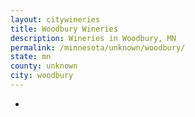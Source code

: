```yaml
---
layout: citywineries
title: Woodbury Wineries
description: Wineries in Woodbury, MN
permalink: /minnesota/unknown/woodbury/
state: mn
county: unknown
city: woodbury
---
```

-
